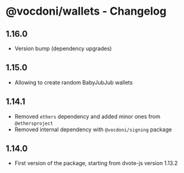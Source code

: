 # @vocdoni/wallets - Changelog

## 1.16.0

- Version bump (dependency upgrades)

## 1.15.0

- Allowing to create random BabyJubJub wallets

## 1.14.1

- Removed `ethers` dependency and added minor ones from `@ethersproject`
- Removed internal dependency with `@vocdoni/signing` package

## 1.14.0

- First version of the package, starting from dvote-js version 1.13.2
